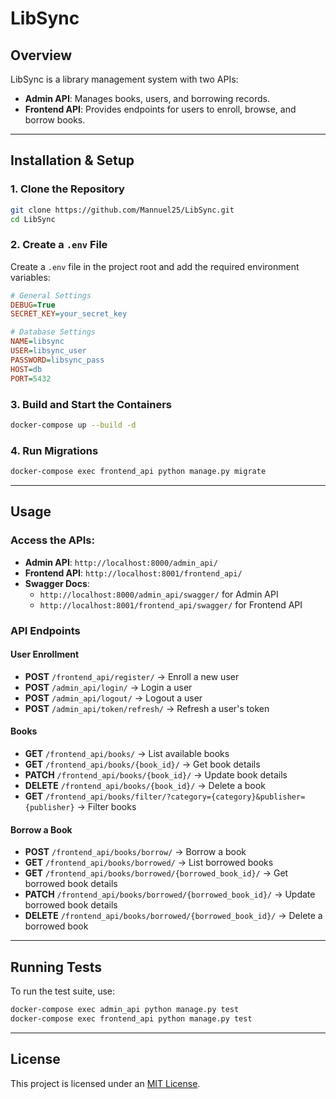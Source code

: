 # LibSync

## Overview
LibSync is a library management system with two APIs:
- **Admin API**: Manages books, users, and borrowing records.
- **Frontend API**: Provides endpoints for users to enroll, browse, and borrow books.

---

## Installation & Setup 
### 1. Clone the Repository
```sh
git clone https://github.com/Mannuel25/LibSync.git
cd LibSync
```

### 2. Create a `.env` File
Create a `.env` file in the project root and add the required environment variables:
```ini
# General Settings
DEBUG=True
SECRET_KEY=your_secret_key

# Database Settings
NAME=libsync
USER=libsync_user
PASSWORD=libsync_pass
HOST=db
PORT=5432

```

### 3. Build and Start the Containers
```sh
docker-compose up --build -d
```

### 4. Run Migrations
```sh
docker-compose exec frontend_api python manage.py migrate
```

---

## Usage
### Access the APIs:
- **Admin API**: `http://localhost:8000/admin_api/`
- **Frontend API**: `http://localhost:8001/frontend_api/`
- **Swagger Docs**:
  - `http://localhost:8000/admin_api/swagger/` for Admin API
  - `http://localhost:8001/frontend_api/swagger/` for Frontend API

### API Endpoints
#### User Enrollment
- **POST** `/frontend_api/register/` → Enroll a new user
- **POST** `/admin_api/login/` → Login a user
- **POST** `/admin_api/logout/` → Logout a user
- **POST** `/admin_api/token/refresh/` → Refresh a user's token

#### Books
- **GET** `/frontend_api/books/` → List available books
- **GET** `/frontend_api/books/{book_id}/` → Get book details
- **PATCH** `/frontend_api/books/{book_id}/` → Update book details
- **DELETE** `/frontend_api/books/{book_id}/` → Delete a book
- **GET** `/frontend_api/books/filter/?category={category}&publisher={publisher}` → Filter books

#### Borrow a Book
- **POST** `/frontend_api/books/borrow/` → Borrow a book
- **GET** `/frontend_api/books/borrowed/` → List borrowed books
- **GET** `/frontend_api/books/borrowed/{borrowed_book_id}/` → Get borrowed book details
- **PATCH** `/frontend_api/books/borrowed/{borrowed_book_id}/` → Update borrowed book details
- **DELETE** `/frontend_api/books/borrowed/{borrowed_book_id}/` → Delete a borrowed book

---

## Running Tests
To run the test suite, use:
```sh
docker-compose exec admin_api python manage.py test
docker-compose exec frontend_api python manage.py test

```

---

## License
This project is licensed under an [MIT License](LICENSE).

